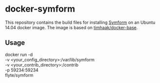 docker-symform
==============
This repository contains the build files for installing [Symform](http://www.symform.com/) on an Ubuntu 14.04 docker image. The image is based on [timhaak/docker-base](https://github.com/timhaak/docker-base).

Usage
-----
docker run -d \
  -v <your_config_directory>:/var/lib/symform \
  -v <your_contrib_directory>:/contrib \
  -p 59234:59234 \
  flyte/symform
